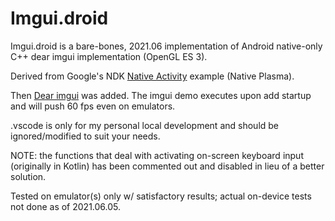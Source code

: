 Imgui.droid
=============

Imgui.droid is a bare-bones, 2021.06 implementation of Android native-only C++ dear imgui implementation (OpenGL ES 3).

Derived from Google's NDK [Native Activity](http://developer.android.com/reference/android/app/NativeActivity.html) example (Native Plasma).

Then [Dear imgui](https://github.com/ocornut/imgui) was added. The imgui demo executes upon add startup and will push 60 fps even on emulators.

.vscode is only for my personal local development and should be ignored/modified to suit your needs.

NOTE: the functions that deal with activating on-screen keyboard input (originally in Kotlin) has been commented out and disabled in lieu of a better solution.

Tested on emulator(s) only w/ satisfactory results; actual on-device tests not done as of 2021.06.05.
